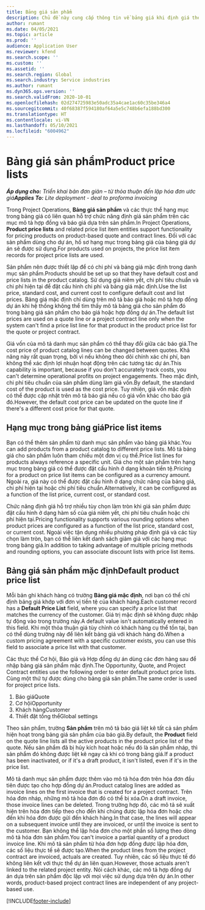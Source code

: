 ```yaml
---
title: Bảng giá sản phẩm
description: Chủ đề này cung cấp thông tin về bảng giá khi định giá theo danh mục, được sử dụng cho báo giá và hợp đồng dự án.
author: rumant
ms.date: 04/05/2021
ms.topic: article
ms.prod: ''
audience: Application User
ms.reviewer: kfend
ms.search.scope: ''
ms.custom: ''
ms.assetid: ''
ms.search.region: Global
ms.search.industry: Service industries
ms.author: rumant
ms.dyn365.ops.version: ''
ms.search.validFrom: 2020-10-01
ms.openlocfilehash: 02d274725983e50adc35a4cae1ac60c35be346a4
ms.sourcegitcommit: 40f68387f594180af64a5e5c748b6efa188bd300
ms.translationtype: HT
ms.contentlocale: vi-VN
ms.lasthandoff: 05/10/2021
ms.locfileid: "6004962"
---
```

# <a name="product-price-lists"></a><span data-ttu-id="1adfd-103">Bảng giá sản phẩm</span><span class="sxs-lookup"><span data-stu-id="1adfd-103">Product price lists</span></span>

<span data-ttu-id="1adfd-104">_**Áp dụng cho:** Triển khai bản đơn giản – từ thỏa thuận đến lập hóa đơn ước giá_</span><span class="sxs-lookup"><span data-stu-id="1adfd-104">_**Applies To:** Lite deployment - deal to proforma invoicing_</span></span>

 <span data-ttu-id="1adfd-105">Trong Project Operations, **Bảng giá sản phẩm** và các thực thể hạng mục trong bảng giá có liên quan hỗ trợ chức năng định giá sản phẩm trên các mục mô tả hợp đồng và báo giá dựa trên sản phẩm.</span><span class="sxs-lookup"><span data-stu-id="1adfd-105">In Project Operations, **Product price lists** and related price list item entities support functionality for pricing products on product-based quote and contract lines.</span></span> <span data-ttu-id="1adfd-106">Đối với các sản phẩm dùng cho dự án, hồ sơ hạng mục trong bảng giá của bảng giá dự án sẽ được sử dụng.</span><span class="sxs-lookup"><span data-stu-id="1adfd-106">For products used on projects, the price list item records for project price lists are used.</span></span> 

<span data-ttu-id="1adfd-107">Sản phẩm nên được thiết lập để có chi phí và bảng giá mặc định trong danh mục sản phẩm.</span><span class="sxs-lookup"><span data-stu-id="1adfd-107">Products should be set up so that they have default cost and price lists in the product catalog.</span></span> <span data-ttu-id="1adfd-108">Sử dụng giá niêm yết, chi phí tiêu chuẩn và chi phí hiện tại để đặt cấu hình chi phí và bảng giá mặc định.</span><span class="sxs-lookup"><span data-stu-id="1adfd-108">Use the list price, standard cost, and current cost to configure default cost and list prices.</span></span> <span data-ttu-id="1adfd-109">Bảng giá mặc định chỉ dùng trên mô tả báo giá hoặc mô tả hợp đồng dự án khi hệ thống không thể tìm thấy mô tả bảng giá cho sản phẩm đó trong bảng giá sản phẩm cho báo giá hoặc hợp đồng dự án.</span><span class="sxs-lookup"><span data-stu-id="1adfd-109">The default list prices are used on a quote line or a project contract line only when the system can't find a price list line for that product in the product price list for the quote or project contract.</span></span>

<span data-ttu-id="1adfd-110">Giá vốn của mô tả danh mục sản phẩm có thể thay đổi giữa các báo giá.</span><span class="sxs-lookup"><span data-stu-id="1adfd-110">The cost price of product catalog lines can be changed between quotes.</span></span> <span data-ttu-id="1adfd-111">Khả năng này rất quan trọng, bởi vì nếu không theo dõi chính xác chi phí, bạn không thể xác định lợi nhuận hoạt động trên các tương tác dự án.</span><span class="sxs-lookup"><span data-stu-id="1adfd-111">This capability is important, because if you don't accurately track costs, you can't determine operational profits on project engagements.</span></span> <span data-ttu-id="1adfd-112">Theo mặc định, chi phí tiêu chuẩn của sản phẩm dùng làm giá vốn.</span><span class="sxs-lookup"><span data-stu-id="1adfd-112">By default, the standard cost of the product is used as the cost price.</span></span> <span data-ttu-id="1adfd-113">Tuy nhiên, giá vốn mặc định có thể được cập nhật trên mô tả báo giá nếu có giá vốn khác cho báo giá đó.</span><span class="sxs-lookup"><span data-stu-id="1adfd-113">However, the default cost price can be updated on the quote line if there's a different cost price for that quote.</span></span>

## <a name="price-list-items"></a><span data-ttu-id="1adfd-114">Hạng mục trong bảng giá</span><span class="sxs-lookup"><span data-stu-id="1adfd-114">Price list items</span></span>

<span data-ttu-id="1adfd-115">Bạn có thể thêm sản phẩm từ danh mục sản phẩm vào bảng giá khác.</span><span class="sxs-lookup"><span data-stu-id="1adfd-115">You can add products from a product catalog to different price lists.</span></span> <span data-ttu-id="1adfd-116">Mô tả bảng giá cho sản phẩm luôn tham chiếu một đơn vị cụ thể.</span><span class="sxs-lookup"><span data-stu-id="1adfd-116">Price list lines for products always reference a specific unit.</span></span> <span data-ttu-id="1adfd-117">Giá cho một sản phẩm trên hạng mục trong bảng giá có thể được đặt cấu hình ở dạng khoản tiền tệ.</span><span class="sxs-lookup"><span data-stu-id="1adfd-117">Pricing for a product on price list items can be configured as a currency amount.</span></span> <span data-ttu-id="1adfd-118">Ngoài ra, giá này có thể được đặt cấu hình ở dạng chức năng của bảng giá, chi phí hiện tại hoặc chi phí tiêu chuẩn.</span><span class="sxs-lookup"><span data-stu-id="1adfd-118">Alternatively, it can be configured as a function of the list price, current cost, or standard cost.</span></span>

<span data-ttu-id="1adfd-119">Chức năng định giá hỗ trợ nhiều tùy chọn làm tròn khi giá sản phẩm được đặt cấu hình ở dạng hàm số của giá niêm yết, chi phí tiêu chuẩn hoặc chi phí hiện tại.</span><span class="sxs-lookup"><span data-stu-id="1adfd-119">Pricing functionality supports various rounding options when product prices are configured as a function of the list price, standard cost, or current cost.</span></span> <span data-ttu-id="1adfd-120">Ngoài việc tận dụng nhiều phương pháp định giá và các tùy chọn làm tròn, bạn có thể liên kết danh sách giảm giá với các hạng mục trong bảng giá.</span><span class="sxs-lookup"><span data-stu-id="1adfd-120">In addition to taking advantage of multiple pricing methods and rounding options, you can associate discount lists with price list items.</span></span> 

 
## <a name="default-product-price-list"></a><span data-ttu-id="1adfd-121">Bảng giá sản phẩm mặc định</span><span class="sxs-lookup"><span data-stu-id="1adfd-121">Default product price list</span></span>
<span data-ttu-id="1adfd-122">Mỗi bản ghi khách hàng có trường **Bảng giá mặc định**, nơi bạn có thể chỉ định bảng giá khớp với đơn vị tiền tệ của khách hàng.</span><span class="sxs-lookup"><span data-stu-id="1adfd-122">Each customer record has a **Default Price List** field, where you can specify a price list that matches the currency of the customer.</span></span> <span data-ttu-id="1adfd-123">Giá trị mặc định sẽ không được nhập tự động vào trong trường này.</span><span class="sxs-lookup"><span data-stu-id="1adfd-123">A default value isn't automatically entered in this field.</span></span> <span data-ttu-id="1adfd-124">Khi một thỏa thuận giá tùy chỉnh có khách hàng cụ thể tồn tại, bạn có thể dùng trường này để liên kết bảng giá với khách hàng đó.</span><span class="sxs-lookup"><span data-stu-id="1adfd-124">When a custom pricing agreement with a specific customer exists, you can use this field to associate a price list with that customer.</span></span>

<span data-ttu-id="1adfd-125">Các thực thể Cơ hội, Báo giá và Hợp đồng dự án dùng các đơn hàng sau để nhập bảng giá sản phẩm mặc định.</span><span class="sxs-lookup"><span data-stu-id="1adfd-125">The Opportunity, Quote, and Project Contract entities use the following order to enter default product price lists.</span></span> <span data-ttu-id="1adfd-126">Cùng một thứ tự được dùng cho bảng giá sản phẩm.</span><span class="sxs-lookup"><span data-stu-id="1adfd-126">The same order is used for project price lists.</span></span>

1.  <span data-ttu-id="1adfd-127">Báo giá</span><span class="sxs-lookup"><span data-stu-id="1adfd-127">Quote</span></span>
2.  <span data-ttu-id="1adfd-128">Cơ hội</span><span class="sxs-lookup"><span data-stu-id="1adfd-128">Opportunity</span></span>
3.  <span data-ttu-id="1adfd-129">Khách hàng</span><span class="sxs-lookup"><span data-stu-id="1adfd-129">Customer</span></span>
4.  <span data-ttu-id="1adfd-130">Thiết đặt tổng thể</span><span class="sxs-lookup"><span data-stu-id="1adfd-130">Global settings</span></span> 

<span data-ttu-id="1adfd-131">Theo sản phẩm, trường **Sản phẩm** trên mô tả báo giá liệt kê tất cả sản phẩm hiện hoạt trong bảng giá sản phẩm của báo giá.</span><span class="sxs-lookup"><span data-stu-id="1adfd-131">By default, the **Product** field on the quote line lists all the active products in the product price list of the quote.</span></span> <span data-ttu-id="1adfd-132">Nếu sản phẩm đã bị hủy kích hoạt hoặc nếu đó là sản phẩm nháp, thì sản phẩm đó không được liệt kê ngay cả khi có trong bảng giá.</span><span class="sxs-lookup"><span data-stu-id="1adfd-132">If a product has been inactivated, or if it's a draft product, it isn't listed, even if it's in the price list.</span></span> 

<span data-ttu-id="1adfd-133">Mô tả danh mục sản phẩm được thêm vào mô tả hóa đơn trên hóa đơn đầu tiên được tạo cho hợp đồng dự án.</span><span class="sxs-lookup"><span data-stu-id="1adfd-133">Product catalog lines are added as invoice lines on the first invoice that is created for a project contract.</span></span> <span data-ttu-id="1adfd-134">Trên hóa đơn nháp, những mô tả hóa đơn đó có thể bị xóa.</span><span class="sxs-lookup"><span data-stu-id="1adfd-134">On a draft invoice, those invoice lines can be deleted.</span></span> <span data-ttu-id="1adfd-135">Trong trường hợp đó, các mô tả sẽ xuất hiện trên hóa đơn tiếp theo cho đến khi chúng được lập hóa đơn hoặc cho đến khi hóa đơn được gửi đến khách hàng.</span><span class="sxs-lookup"><span data-stu-id="1adfd-135">In that case, the lines will appear on a subsequent invoice until they are invoiced, or until the invoice is sent to the customer.</span></span> <span data-ttu-id="1adfd-136">Bạn không thể lập hóa đơn cho một phần số lượng theo dòng mô tả hóa đơn sản phẩm.</span><span class="sxs-lookup"><span data-stu-id="1adfd-136">You can't invoice a partial quantity of a product invoice line.</span></span> <span data-ttu-id="1adfd-137">Khi mô tả sản phẩm từ hóa đơn hợp đồng được lập hóa đơn, các số liệu thực tế sẽ được tạo.</span><span class="sxs-lookup"><span data-stu-id="1adfd-137">When the product lines from the project contract are invoiced, actuals are created.</span></span> <span data-ttu-id="1adfd-138">Tuy nhiên, các số liệu thực tế đó không liên kết với thực thể dự án liên quan.</span><span class="sxs-lookup"><span data-stu-id="1adfd-138">However, those actuals aren't linked to the related project entity.</span></span> <span data-ttu-id="1adfd-139">Nói cách khác, các mô tả hợp đồng dự án dựa trên sản phẩm độc lập với mọi việc sử dụng dựa trên dự án.</span><span class="sxs-lookup"><span data-stu-id="1adfd-139">In other words, product-based project contract lines are independent of any project-based use.</span></span> 


[!INCLUDE[footer-include](../includes/footer-banner.md)]
